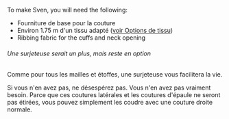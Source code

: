 To make Sven, you will need the following:

- Fourniture de base pour la couture
- Environ 1.75 m d'un tissu adapté ([voir Options de tissu](#fabric-options))
- Ribbing fabric for the cuffs and neck opening

<Note>

###### Une surjeteuse serait un plus, mais reste en option

Comme pour tous les mailles et étoffes, une surjeteuse vous facilitera la vie.

Si vous n'en avez pas, ne désespérez pas. Vous n'en avez pas vraiment besoin. 
Parce que ces coutures latérales et les coutures d'épaule ne seront pas étirées, vous pouvez simplement les coudre avec une couture droite normale.

</Note>
